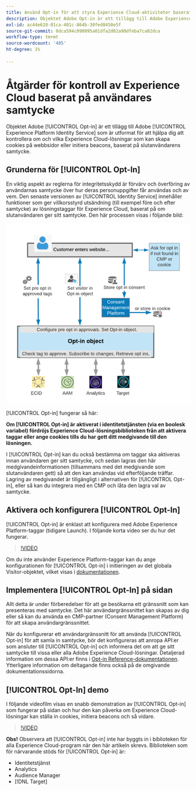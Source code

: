 ```yaml
---
title: Använd Opt-in för att styra Experience Cloud-aktiviteter baserat på användargodkännande
description: Objektet Adobe Opt-in är ett tillägg till Adobe Experience Platform Identity Service, som är utformat för att hjälpa dig att kontrollera om och vilka Experience Cloud-lösningar som kan skapa cookies på webbsidor eller initiera beacons, baserat på slutanvändarens samtycke.
exl-id: ac44e628-01ca-401c-864b-30fed0450e5f
source-git-commit: 0dca594c090095a01dfa2d02a98dfeba7ca02dca
workflow-type: tm+mt
source-wordcount: '485'
ht-degree: 1%

---
```


# Åtgärder för kontroll av Experience Cloud baserat på användares samtycke

Objektet Adobe [!UICONTROL Opt-in] är ett tillägg till Adobe [!UICONTROL Experience Platform Identity Service] som är utformat för att hjälpa dig att kontrollera om och vilka Experience Cloud-lösningar som kan skapa cookies på webbsidor eller initiera beacons, baserat på slutanvändarens samtycke.

## Grunderna för [!UICONTROL Opt-In]

En viktig aspekt av reglerna för integritetsskydd är förvärv och överföring av användarnas samtycke över hur deras personuppgifter får användas och av vem. Den senaste versionen av [!UICONTROL Identity Service] innehåller funktioner som ger villkorsstyrd utsändning (till exempel före och efter samtycke) av lösningstaggar för Experience Cloud, baserat på om slutanvändaren ger sitt samtycke. Den här processen visas i följande bild:

![Diagram över hur [!UICONTROL Opt-in] fungerar](assets/opt-in.png)

[!UICONTROL Opt-in] fungerar så här:

**Om [!UICONTROL Opt-in] är aktiverat i identitetstjänsten (via en boolesk variabel) fördröjs Experience Cloud-lösningsbiblioteken från att aktivera taggar eller ange cookies tills du har gett ditt medgivande till den lösningen.**

I [!UICONTROL Opt-in] kan du också bestämma om taggar ska aktiveras innan användaren ger sitt samtycke, och sedan lagras den här medgivandeinformationen (tillsammans med det medgivande som slutanvändaren gett) så att den kan användas vid efterföljande träffar. Lagring av medgivandet är tillgängligt i alternativen för [!UICONTROL Opt-in], eller så kan du integrera med en CMP och låta den lagra val av samtycke.

## Aktivera och konfigurera [!UICONTROL Opt-In]

[!UICONTROL Opt-in] är enklast att konfigurera med Adobe Experience Platform-taggar (tidigare Launch). I följande korta video ser du hur det fungerar.

>[!VIDEO](https://video.tv.adobe.com/v/26431/?quality=12)

Om du inte använder Experience Platform-taggar kan du ange konfigurationen för [!UICONTROL Opt-in] i initieringen av det globala Visitor-objektet, vilket visas i [dokumentationen](https://experienceleague.adobe.com/docs/id-service/using/implementation/opt-in-service/getting-started.html?lang=en).

## Implementera [!UICONTROL Opt-In] på sidan

Allt detta är under förberedelser för att ge besökarna ett gränssnitt som kan presenteras med samtycke. Det här användargränssnittet kan skapas av dig eller så kan du använda en CMP-partner (Consent Management Platform) för att skapa användargränssnittet.

När du konfigurerar ett användargränssnitt för att använda [!UICONTROL Opt-in] för att samla in samtycke, bör det konfigureras att anropa API:er som ansluter till [!UICONTROL Opt-in] och informera det om att ge sitt samtycke till vissa eller alla Adobe Experience Cloud-lösningar. Detaljerad information om dessa API:er finns i [Opt-in Reference-dokumentationen](https://experienceleague.adobe.com/docs/id-service/using/implementation/opt-in-service/api.html?lang=en). Ytterligare information om deltagande finns också på de omgivande dokumentationssidorna.

## [!UICONTROL Opt-In] demo

I följande videofilm visas en snabb demonstration av [!UICONTROL Opt-in] som fungerar på sidan och hur den kan påverka om Experience Cloud-lösningar kan ställa in cookies, initiera beacons och så vidare.

>[!VIDEO](https://video.tv.adobe.com/v/26432/?quality=12)

**Obs!** Observera att [!UICONTROL Opt-in] inte har byggts in i biblioteken för alla Experience Cloud-program när den här artikeln skrevs. Biblioteken som för närvarande stöds för [!UICONTROL Opt-in] är:

* Identitetstjänst
* Analytics 
* Audience Manager
* [!DNL Target]
